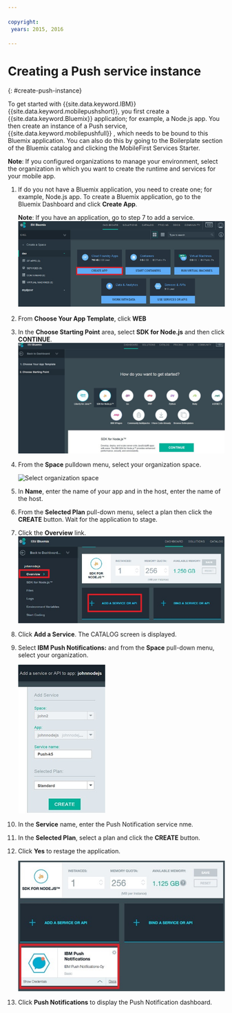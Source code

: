 ```yaml
---

copyright:
 years: 2015, 2016

---
```


# Creating a Push service instance
{: #create-push-instance}

To get started with {{site.data.keyword.IBM}} {{site.data.keyword.mobilepushshort}}, you first create a {{site.data.keyword.Bluemix}} application; for example, a Node.js app. You then create an instance of a Push service, {{site.data.keyword.mobilepushfull}} , which needs to be bound to this Bluemix application. You can also do this by going to the Boilerplate section of the Bluemix catalog and clicking the MobileFirst Services Starter.

**Note**: If you configured organizations to manage your environment, select the organization in which you want to create the runtime and services for your mobile app.


1. If do you not have a Bluemix application, you need to create one; for example, Node.js app. To create a Bluemix application, go to the Bluemix Dashboard and click **Create App**.

	**Note**: If you have an application, go to step 7 to add a service.![Create a service instance](images/create_service_instance1.jpg "Create a Service Instance")

1. From **Choose Your App Template**, click **WEB**

3. In the **Choose Starting Point** area, select **SDK for Node.js** and then click **CONTINUE**.![Starting Point](images/create_service_nodejs2.jpg)

4. From the **Space** pulldown menu, select your organization space.

	![
Select organization space](images/create_a_service3.jpg)
1. In **Name**, enter the name of your app and in the host, enter the name of the host.

1. From the **Selected Plan** pull-down menu, select a plan then click the **CREATE** button. Wait for the application to stage.

1. Click the **Overview** link.![Add a service](images/create_service_add4.jpg)
1. Click **Add a Service**. The CATALOG screen is displayed.

1. Select **IBM Push Notifications:** and from the **Space** pull-down menu, select your organization.

	![Organization space pull-down menu](images/create_service_org.jpg)
1. In the **Service** name, enter the Push Notification service nme.

1. In the **Selected Plan**, select a plan and click the **CREATE** button.

1. Click **Yes** to restage the application.

	![IBM Push Notification Service](images/create_service_notification5.jpg)

1. Click **Push Notifications** to display the Push Notification dashboard.
